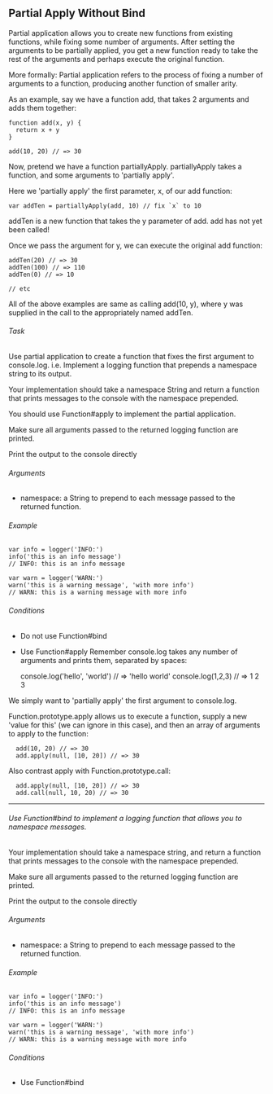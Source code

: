 ## Partial Apply Without Bind

Partial application allows you to create new functions from existing functions, while fixing some number of arguments. After setting the arguments to be partially applied, you get a new function ready to take the rest of the arguments and perhaps execute the original function.

More formally: Partial application refers to the process of fixing a number of arguments to a function, producing another function of smaller arity.

As an example, say we have a function add, that takes 2 arguments and adds them together:


    function add(x, y) {
      return x + y
    }

    add(10, 20) // => 30

Now, pretend we have a function partiallyApply. partiallyApply takes a function, and some arguments to 'partially apply'.

Here we 'partially apply' the first parameter, x, of our add function:


    var addTen = partiallyApply(add, 10) // fix `x` to 10

addTen is a new function that takes the y parameter of add. add has not yet been called!

Once we pass the argument for y, we can execute the original add function:


    addTen(20) // => 30
    addTen(100) // => 110
    addTen(0) // => 10

    // etc

All of the above examples are same as calling add(10, y), where y was supplied in the call to the appropriately named addTen.

###### Task

Use partial application to create a function that fixes the first argument to console.log.  i.e. Implement a logging function that prepends a namespace string to its output.

Your implementation should take a namespace String and return a function that prints messages to the console with the namespace prepended.

You should use Function#apply to implement the partial application.

Make sure all arguments passed to the returned logging function are printed.

 Print the output to the console directly

###### Arguments

  * namespace: a String to prepend to each message passed to the returned function.

###### Example


    var info = logger('INFO:')
    info('this is an info message')
    // INFO: this is an info message

    var warn = logger('WARN:')
    warn('this is a warning message', 'with more info')
    // WARN: this is a warning message with more info

###### Conditions

  * Do not use Function#bind
  * Use Function#apply
  Remember console.log takes any number of arguments and prints them, separated by spaces:


      console.log('hello', 'world') // => 'hello world'
      console.log(1,2,3) // => 1 2 3

  We simply want to 'partially apply' the first argument to console.log.

  Function.prototype.apply allows us to execute a function, supply a new 'value for this' (we can ignore in this case), and then an array of arguments to apply to the function:


      add(10, 20) // => 30
      add.apply(null, [10, 20]) // => 30

  Also contrast apply with Function.prototype.call:


      add.apply(null, [10, 20]) // => 30
      add.call(null, 10, 20) // => 30

---
###### Use Function#bind to implement a logging function that allows you to namespace messages.

Your implementation should take a namespace string, and return a function that prints messages to the console with the namespace prepended.

Make sure all arguments passed to the returned logging function are printed.

 Print the output to the console directly

###### Arguments

  * namespace: a String to prepend to each message passed to the returned function.

###### Example


    var info = logger('INFO:')
    info('this is an info message')
    // INFO: this is an info message

    var warn = logger('WARN:')
    warn('this is a warning message', 'with more info')
    // WARN: this is a warning message with more info

###### Conditions

  * Use Function#bind
